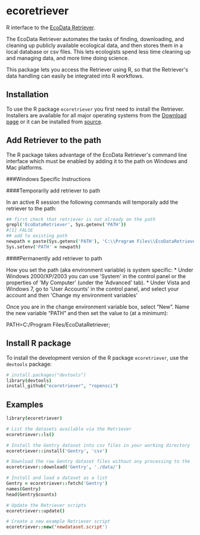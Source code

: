 ecoretriever
============

R interface to the [EcoData Retriever](http://ecodataretriever.org).

The EcoData Retriever automates the tasks of finding, downloading, and cleaning
up publicly available ecological data, and then stores them in a local database
or csv files. This lets ecologists spend less time cleaning up and managing
data, and more time doing science.

This package lets you access the Retriever using R, so that the Retriever's data
handling can easily be integrated into R workflows.

Installation
------------
To use the R package `ecoretriever` you first need to install the Retriever.
Installers are available for all major operating systems from the [Download page](http://ecodataretriever.org/download.html) or it can be installed from [source](https://github.com/weecology/retriever).

Add Retriever to the path
-------------------------
The R package takes advantage of the EcoData Retriever's command line interface which must be enabled by adding it to the path on Windows and Mac platforms.

###Windows Specific Instructions

####Temporarily add retriever to path

In an active R session the following commands will temporaily add the retriever to the path:

```coffee
## first check that retriever is not already on the path
grepl('EcoDataRetriever', Sys.getenv('PATH'))
#[1] FALSE
## add to existing path
newpath = paste(Sys.getenv('PATH'), 'C:\\Program Files\\EcoDataRetriever', sep=';')
Sys.setenv('PATH' = newpath)
```

####Permanently add retriever to path

How you set the path (aka environment variable) is system specific: * Under Windows 2000/XP/2003 you can use 'System' in the control panel or the properties of 'My Computer' (under the 'Advanced' tab). * Under Vista and Windows 7, go to 'User Accounts' in the control panel, and select your account and then 'Change my environment variables'

Once you are in the change environment variable box, select “New”. Name the new variable “PATH” and then set the value to (at a minimum):

PATH=C:/Program Files/EcoDataRetriever;

Install R package
-----------------

To install the development version of the R package `ecoretriever`, use the `devtools` package:

```coffee
# install.packages("devtools")
library(devtools)
install_github("ecoretriever", "ropensci")
```

Examples
--------
```coffee
library(ecoretriever)

# List the datasets available via the Retriever
ecoretriever::ls()

# Install the Gentry dataset into csv files in your working directory
ecoretriever::install('Gentry', 'csv')

# Download the raw Gentry dataset files without any processing to the `data` subdirectory
ecoretriever::download('Gentry', './data/')

# Install and load a dataset as a list
Gentry = ecoretriever::fetch('Gentry')
names(Gentry)
head(Gentry$counts)

# Update the Retriever scripts
ecoretriever::update()

# Create a new example Retriever script
ecoretriever::new('newdataset.script')
```
